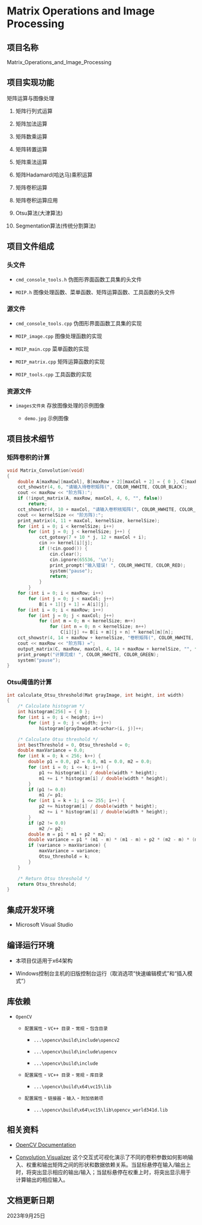 # Matrix Operations and Image Processing

## 项目名称

Matrix_Operations_and_Image_Processing

## 项目实现功能

矩阵运算与图像处理

1. 矩阵行列式运算

1. 矩阵加法运算

1. 矩阵数乘运算

1. 矩阵转置运算

1. 矩阵乘法运算

1. 矩阵Hadamard(哈达马)乘积运算

1. 矩阵卷积运算

1. 矩阵卷积运算应用

1. Otsu算法(大津算法)

1. Segmentation算法(传统分割算法)

## 项目文件组成

### 头文件

* `cmd_console_tools.h`
伪图形界面函数工具集的头文件

* `MOIP.h`
图像处理函数、菜单函数、矩阵运算函数、工具函数的头文件

### 源文件

* `cmd_console_tools.cpp`
伪图形界面函数工具集的实现

* `MOIP_image.cpp`
图像处理函数的实现

* `MOIP_main.cpp`
菜单函数的实现

* `MOIP_matrix.cpp`
矩阵运算函数的实现

* `MOIP_tools.cpp`
工具函数的实现

### 资源文件

* `images文件夹`
存放图像处理的示例图像

  * `demo.jpg`
  示例图像

## 项目技术细节

### 矩阵卷积的计算

```cpp
void Matrix_Convolution(void)
{
    double A[maxRow][maxCol], B[maxRow + 2][maxCol + 2] = { 0 }, C[maxRow][maxCol] = { 0 }, kernel[kernelSize][kernelSize];
    cct_showstr(4, 6, "请输入待卷积矩阵(", COLOR_HWHITE, COLOR_BLACK);
    cout << maxRow << "阶方阵):";
    if (!input_matrix(A, maxRow, maxCol, 4, 6, "", false))
        return;
    cct_showstr(4, 10 + maxCol, "请输入卷积核矩阵(", COLOR_HWHITE, COLOR_BLACK);
    cout << kernelSize << "阶方阵):";
    print_matrix(4, 11 + maxCol, kernelSize, kernelSize);
    for (int i = 0; i < kernelSize; i++)
        for (int j = 0; j < kernelSize; j++) {
            cct_gotoxy(7 + 10 * j, 12 + maxCol + i);
            cin >> kernel[i][j];
            if (!cin.good()) {
                cin.clear();
                cin.ignore(65536, '\n');
                print_prompt("输入错误! ", COLOR_HWHITE, COLOR_RED);
                system("pause");
                return;
            }
        }
    for (int i = 0; i < maxRow; i++)
        for (int j = 0; j < maxCol; j++)
            B[i + 1][j + 1] = A[i][j];
    for (int i = 0; i < maxRow; i++)
        for (int j = 0; j < maxCol; j++)
            for (int m = 0; m < kernelSize; m++)
                for (int n = 0; n < kernelSize; n++)
                    C[i][j] += B[i + m][j + n] * kernel[m][n];
    cct_showstr(4, 14 + maxRow + kernelSize, "卷积矩阵(", COLOR_HWHITE, COLOR_BLACK);
    cout << maxRow << "阶方阵) =";
    output_matrix(C, maxRow, maxCol, 4, 14 + maxRow + kernelSize, "", false);
    print_prompt("计算完成! ", COLOR_HWHITE, COLOR_GREEN);
    system("pause");
}
```

### Otsu阈值的计算

```cpp
int calculate_Otsu_threshold(Mat grayImage, int height, int width)
{
    /* Calculate histogram */
    int histogram[256] = { 0 };
    for (int i = 0; i < height; i++)
        for (int j = 0; j < width; j++)
            histogram[grayImage.at<uchar>(i, j)]++;

    /* Calculate Otsu threshold */
    int bestThreshold = 0, Otsu_threshold = 0;
    double maxVariance = 0.0;
    for (int k = 0; k < 256; k++) {
        double p1 = 0.0, p2 = 0.0, m1 = 0.0, m2 = 0.0;
        for (int i = 0; i <= k; i++) {
            p1 += histogram[i] / double(width * height);
            m1 += i * histogram[i] / double(width * height);
        }
        if (p1 != 0.0)
            m1 /= p1;
        for (int i = k + 1; i <= 255; i++) {
            p2 += histogram[i] / double(width * height);
            m2 += i * histogram[i] / double(width * height);
        }
        if (p2 != 0.0)
            m2 /= p2;
        double m = p1 * m1 + p2 * m2;
        double variance = p1 * (m1 - m) * (m1 - m) + p2 * (m2 - m) * (m2 - m);
        if (variance > maxVariance) {
            maxVariance = variance;
            Otsu_threshold = k;
        }
    }

    /* Return Otsu threshold */
    return Otsu_threshold;
}
```

## 集成开发环境

* Microsoft Visual Studio

## 编译运行环境

* 本项目仅适用于x64架构

* Windows控制台主机的旧版控制台运行（取消选项“快速编辑模式”和“插入模式”）

## 库依赖

* `OpenCV`

  * `配置属性` - `VC++ 目录` - `常规` - `包含目录`

    * `...\opencv\build\include\opencv2`

    * `...\opencv\build\include\opencv`

    * `...\opencv\build\include`

  * `配置属性` - `VC++ 目录` - `常规` - `库目录`

    * `...\opencv\build\x64\vc15\lib`

  * `配置属性` - `链接器` - `输入` - `附加依赖项`

    * `...\opencv\build\x64\vc15\lib\opencv_world341d.lib`

## 相关资料

* [OpenCV Documentation](https://docs.opencv.org)

* [Convolution Visualizer](https://ezyang.github.io/convolution-visualizer/index.html)
这个交互式可视化演示了不同的卷积参数如何影响输入、权重和输出矩阵之间的形状和数据依赖关系。当鼠标悬停在输入/输出上时，将突出显示相应的输出/输入；当鼠标悬停在权重上时，将突出显示用于计算输出的相应输入。

## 文档更新日期

2023年9月25日